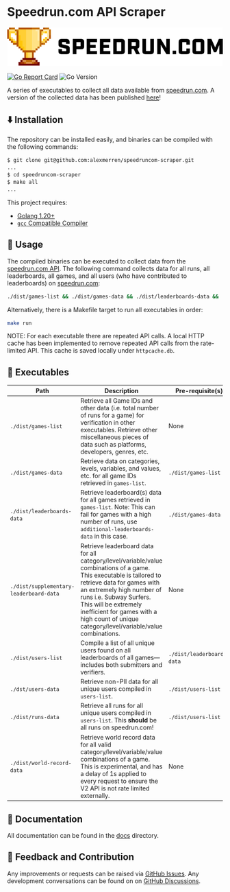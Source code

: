 # Speedrun.com API Scraper

<p align="center">
  <img src="docs/speedrun_com_logo.png" />
</p>

[![Go Report Card](https://goreportcard.com/badge/github.com/alexmerren/speedruncom-scraper)](https://goreportcard.com/report/github.com/alexmerren/speedruncom-scraper)
![Go Version](https://img.shields.io/badge/go%20version-%3E=1.23-61CFDD.svg?style=flat-square)

A series of executables to collect all data available from [speedrun.com](https://www.speedrun.com). A version of the collected data has been published [here](https://www.kaggle.com/datasets/alexmerren1/speedrun-com-data)!

## ⬇️ Installation

The repository can be installed easily, and binaries can be compiled with the following commands:

```bash
$ git clone git@github.com:alexmerren/speedruncom-scraper.git
...
$ cd speedruncom-scraper
$ make all
...
```

This project requires:

- [Golang 1.20+](https://go.dev/dl/)
- [`gcc` Compatible Compiler](https://gcc.gnu.org)

## 🚀 Usage

The compiled binaries can be executed to collect data from the [speedrun.com API](https://github.com/speedruncomorg/api). The following command collects data for all runs, all leaderboards, all games, and all users (who have contributed to leaderboards) on [speedrun.com](https://www.speedrun.com):

```bash
./dist/games-list && ./dist/games-data && ./dist/leaderboards-data && ./dist/users-list && ./dist/users-data && ./dist/runs-data
```

Alternatively, there is a Makefile target to run all executables in order:

```bash
make run
```

NOTE: For each executable there are repeated API calls. A local HTTP cache has been implemented to remove repeated API calls from the rate-limited API. This cache is saved locally under `httpcache.db`.

## 🏃 Executables

| Path | Description | Pre-requisite(s) |
| ---- | ----------- | ---------------- |
| `./dist/games-list` | Retrieve all Game IDs and other data (i.e. total number of runs for a game) for verification in other executables. Retrieve other miscellaneous pieces of data such as platforms, developers, genres, etc. | None |
| `./dist/games-data` | Retrieve data on categories, levels, variables, and values, etc. for all game IDs retrieved in `games-list`. | `./dist/games-list` |
| `./dist/leaderboards-data` | Retrieve leaderboard(s) data for all games retrieved in `games-list`. Note: This can fail for games with a high number of runs, use `additional-leaderboards-data` in this case. | `./dist/games-data` |
| `./dist/supplementary-leaderboard-data` | Retrieve leaderboard data for all category/level/variable/value combinations of a game. This executable is tailored to retrieve data for games with an extremely high number of runs i.e. Subway Surfers. This will be extremely inefficient for games with a high count of unique category/level/variable/value combinations. | None |
| `./dist/users-list` | Compile a list of all unique users found on all leaderboards of all games— includes both submitters and verifiers. | `./dist/leaderboards-data` |
| `./dst/users-data` | Retrieve non-PII data for all unique users compiled in `users-list`. | `./dist/users-list` |
| `./dist/runs-data` | Retrieve all runs for all unique users compiled in `users-list`. This **should** be all runs on speedrun.com! | `./dist/users-list` |
| `./dist/world-record-data` | Retrieve world record data for all valid category/level/variable/value combinations of a game. This is experimental, and has a delay of 1s applied to every request to ensure the V2 API is not rate limited externally. | None |

## 📝 Documentation

All documentation can be found in the [docs](./docs/) directory.

## 💭 Feedback and Contribution

Any improvements or requests can be raised via [GitHub Issues](https://github.com/alexmerren/speedruncom-scraper/issues). Any development conversations can be found on on [GitHub Discussions](https://github.com/alexmerren/speedruncom-scraper/discussions).
